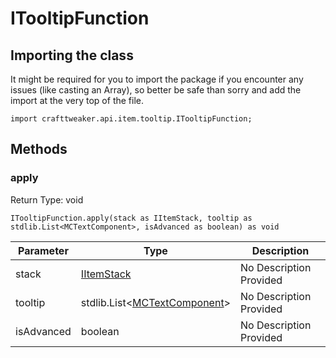 # ITooltipFunction

## Importing the class

It might be required for you to import the package if you encounter any issues (like casting an Array), so better be safe than sorry and add the import at the very top of the file.
```zenscript
import crafttweaker.api.item.tooltip.ITooltipFunction;
```


## Methods

### apply

Return Type: void

```zenscript
ITooltipFunction.apply(stack as IItemStack, tooltip as stdlib.List<MCTextComponent>, isAdvanced as boolean) as void
```

| Parameter | Type | Description |
|-----------|------|-------------|
| stack | [IItemStack](/vanilla/api/items/IItemStack) | No Description Provided |
| tooltip | stdlib.List&lt;[MCTextComponent](/vanilla/api/util/text/MCTextComponent)&gt; | No Description Provided |
| isAdvanced | boolean | No Description Provided |



